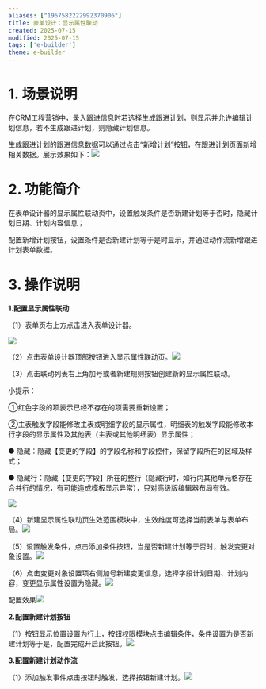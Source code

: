 ```yaml
---
aliases: ["1967582222992370906"]
title: 表单设计：显示属性联动
created: 2025-07-15
modified: 2025-07-15
tags: ['e-builder']
theme: e-builder
---
```


# 1. 场景说明

在CRM工程营销中，录入跟进信息时若选择生成跟进计划，则显示并允许编辑计划信息，若不生成跟进计划，则隐藏计划信息。

生成跟进计划的跟进信息数据可以通过点击“新增计划”按钮，在跟进计划页面新增相关数据。展示效果如下：![](https://myhelpdoc.oss-cn-heyuan.aliyuncs.com/mdimages/776bb35c1443518b4fb4467629620276.jpg)

#

# 2. 功能简介

在表单设计器的显示属性联动页中，设置触发条件是否新建计划等于否时，隐藏计划日期、计划内容信息；

配置新增计划按钮，设置条件是否新建计划等于是时显示，并通过动作流新增跟进计划表单数据。

# 3. 操作说明

**1.配置显示属性联动**

（1）表单页右上方点击进入表单设计器。

![](https://myhelpdoc.oss-cn-heyuan.aliyuncs.com/mdimages/cd6e3dbf9c8162d846d806b391c9bee4.jpg)

（2）点击表单设计器顶部按钮进入显示属性联动页。![](https://myhelpdoc.oss-cn-heyuan.aliyuncs.com/mdimages/20884d23ebb201582d9b5b68abe03448.jpg)

（3）点击联动列表右上角加号或者新建规则按钮创建新的显示属性联动。

小提示：

①红色字段的项表示已经不存在的项需要重新设置；

②主表触发字段能修改主表或明细字段的显示属性，明细表的触发字段能修改本行字段的显示属性及其他表（主表或其他明细表）显示属性；

● 隐藏：隐藏【变更的字段】的字段名称和字段控件，保留字段所在的区域及样式；

● 隐藏行：隐藏【变更的字段】所在的整行（隐藏行时，如行内其他单元格存在合并行的情况，有可能造成模板显示异常），只对高级版编辑器布局有效。

![](https://myhelpdoc.oss-cn-heyuan.aliyuncs.com/mdimages/1422ecefd410c59fe53a9c398b25319a.jpg)

（4）新建显示属性联动页生效范围模块中，生效维度可选择当前表单与表单布局。![](https://myhelpdoc.oss-cn-heyuan.aliyuncs.com/mdimages/61965fdb7d3233f0ce9a39bc280fed3d.jpg)

（5）设置触发条件，点击添加条件按钮，当是否新建计划等于否时，触发变更对象设置。![](https://myhelpdoc.oss-cn-heyuan.aliyuncs.com/mdimages/435f7df6e0252c5bc17596de5938205d.jpg)

（6）点击变更对象设置项右侧加号新建变更信息，选择字段计划日期、计划内容，变更显示属性设置为隐藏。![](https://myhelpdoc.oss-cn-heyuan.aliyuncs.com/mdimages/be4bdd49d72d3c19ee3f42ca96096176.jpg)

配置效果![](https://myhelpdoc.oss-cn-heyuan.aliyuncs.com/mdimages/589b9ceef7aa76f2d930d00a91bddfbe.jpg)

**2.配置新建计划按钮**

（1）按钮显示位置设置为行上，按钮权限模块点击编辑条件，条件设置为是否新建计划等于是，配置完成开启此按钮。![](https://myhelpdoc.oss-cn-heyuan.aliyuncs.com/mdimages/5921c2574f62bd475e715f5e5f56188e.jpg)

**3.配置新建计划动作流**

（1）添加触发事件点击按钮时触发，选择按钮新建计划。![](https://myhelpdoc.oss-cn-heyuan.aliyuncs.com/mdimages/c6c76ade3354a2447f76854cecb15c78.jpg)

